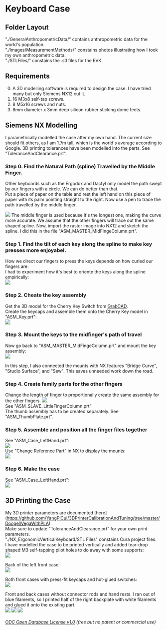 # Keyboard Case


## Folder Layout
"./GeneralAnthropometricData/" contains anthropometric data for the world's population.   
"./Images/MeasurementMethods/" constains photos illustrating how I took my own anthropometric data.  
"./STLFiles/" constains the .stl files for the EVK.


## Requirements
0. A 3D modelling software is required to design the case. I have tried many but only Siemens NX12 cut it. 
1. 16 M3x8 self-tap screws.  
2. 8 M5x16 screws and nuts.
3. 8mm diameter x 3mm deep silicon rubber sticking dome feets.


## Siemens NX Modelling 
I parametrically modelled the case after my own hand. The current size should fit others, as I am 1.7m tall, which is the world's average according to Google.
3D printing tolerances have been modelled into the parts. See "ToleranceAndClearance.prt".  

### Step 0. Find the Natural Path (spline) Travelled by the Middle Finger.
Other keyboards such as the Ergodox and Dactyl only model the path swept by our fingers with a circle. We can do better than that.  
Put a piece of paper on the table and rest the left hand on this piece of paper with its palm pointing straight to the right. Now use a pen to trace the path travelled by the middle finger.
<!-- <img src="./Images/MidFingerPath0.jpg" width="500"> -->
<img src="./Images/MidFingerPath0.jpg">
The middle finger is used because it's the longest one, making the curve more accurate. We assume that the other fingers will trace out the same shaped spline.  
Now, import the raster image into NX12 and sketch the spline.  
I did this in the file "ASM_MASTER_MidFingeColumn.prt".  

### Step 1. Find the tilt of each key along the spline to make key presses more enjoyabel.
How we direct our fingers to press the keys depends on how curled our fingers are.  
I had to experiment how it's best to oriente the keys along the spline empirically:    
<img src="./Images/ASM_MASTER_MidFingeColumn0.PNG">  

### Step 2. Cheate the key assembly
Get the 3D model for the Cherry Key Switch from [GrabCAD](https://grabcad.com/library?page=1&time=all_time&sort=recent&query=cherry%20switch).  
Create the keycaps and assemble them onto the Cherry Key model in "ASM_Key.prt":  
<img src="./Images/ASM_Key0.PNG"> 
 
### Step 3. Mount the keys to the midfinger's path of travel
Now go back to "ASM_MASTER_MidFingeColumn.prt" and mount the key assembly:  
<img src="./Images/ASM_MASTER_MidFingeColumn1.PNG">   

In this step, I also connected the mounts with NX features "Bridge Curve", "Studio Surface", and "Sew".  This saves unneeded work down the road.  

### Step 4. Create family parts for the other fingers 
Change the length of finger to proportionally create the same assembly for the other fingers.
<img src="./Images/PartFamilies.PNG">   
See "ASM_SLAVE_LittleFingerColumn.prt"  
The thumb assembly has to be created separately. See "ASM_ThumbPlate.prt".  
 
### Step 5. Assemble and position all the finger files together
See "ASM_Case_LeftHand.prt":  
<img src="./Images/ASM_Case_LeftHand0.png">  
Use "Change Reference Part" in NX to display the mounts:  
<img src="./Images/ASM_Case_LeftHand1.png">  

### Step 6. Make the case
See "ASM_Case_LeftHand.prt":   
<img src="./Images/ASM_Case_LeftHand2.png">  

## 3D Printing the Case
My 3D printer parameters are documented [here] (https://github.com/YangPiCui/3DPrinterCalibrationAndTuning/tree/master/DoogellVegaWithPLA).  
Make sure to update "ToleranceAndClearance.prt" for your own print parameters.  
"./NX_ErgonomicVerticalKeyboard/STL Files" constains Cura project files.  
I have modelled the case to be printed vertically and added tear-drop shaped M3 self-tapping pilot holes to do away with some supports:  
<img src="./Images/ASM_Case_LeftHand3.png"> 

Back of the left front case:  
<img src="./Images/3DPrintedCase0.jpg">  

Both front cases with press-fit keycaps and hot-glued switches:  
<img src="./Images/CaseFront.jpg"> 

Front and back cases without connector rods and hand rests. I ran out of blue filaments, so I printed half of the right backplate with white filaments and glued it onto the existing part.  
<img src="./Images/LeftRightCases0.jpg"> 
<img src="./Images/LeftRightCases1.jpg"> 
<img src="./Images/LeftRightCases2.jpg"> 

###### [ODC Open Database License v1.0](https://choosealicense.com/appendix/)  (free but no patent or commercial use)